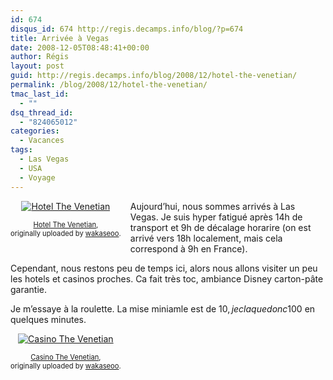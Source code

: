 ```yaml
---
id: 674
disqus_id: 674 http://regis.decamps.info/blog/?p=674
title: Arrivée à Vegas
date: 2008-12-05T08:48:41+00:00
author: Régis
layout: post
guid: http://regis.decamps.info/blog/2008/12/hotel-the-venetian/
permalink: /blog/2008/12/hotel-the-venetian/
tmac_last_id:
  - ""
dsq_thread_id:
  - "824065012"
categories:
  - Vacances
tags:
  - Las Vegas
  - USA
  - Voyage
---
```

<div style="float: left; text-align: center; margin-right: 15px; margin-bottom: 15px;">
  <a href="http://www.flickr.com/photos/wakaseoo/3096080290/" title="photo sharing"><img src="http://farm4.static.flickr.com/3002/3096080290_997a4e71b1_t.jpg" alt="Hotel The Venetian" /></a><br /> <span style="font-size: 0.8em; margin-top: 0px;"><br /> <a href="http://www.flickr.com/photos/wakaseoo/3096080290/">Hotel The Venetian</a>,<br /> originally uploaded by <a href="http://www.flickr.com/people/wakaseoo/">wakaseoo</a>.<br /> </span>
</div>

Aujourd’hui, nous sommes arrivés à Las Vegas. Je suis hyper fatigué après 14h de transport et 9h de décalage horarire (on est arrivé vers 18h localement, mais cela correspond à 9h en France).

Cependant, nous restons peu de temps ici, alors nous allons visiter un peu les hotels et casinos proches. Ca fait très toc, ambiance Disney carton-pâte garantie.

Je m’essaye à la roulette. La mise miniamle est de 10$, je claque donc 100$ en quelques minutes.

<div style="float: left; text-align: center; margin-right: 15px; margin-bottom: 15px;">
  <a href="http://www.flickr.com/photos/wakaseoo/3096081362/" title="photo sharing"><img src="http://farm4.static.flickr.com/3195/3096081362_c6a8220dc9_t.jpg" alt="Casino The Venetian" /></a><br /> <span style="font-size: 0.8em; margin-top: 0px;"><br /> <a href="http://www.flickr.com/photos/wakaseoo/3096081362/">Casino The Venetian</a>,<br /> originally uploaded by <a href="http://www.flickr.com/people/wakaseoo/">wakaseoo</a>.<br /> </span>
</div>
